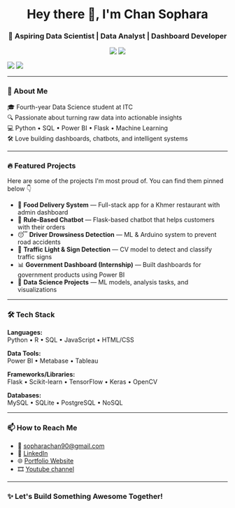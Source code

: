 <h1 align="center">Hey there 👋, I'm Chan Sophara</h1>
<h3 align="center">🚀 Aspiring Data Scientist | Data Analyst | Dashboard Developer</h3>

<p align="center">
  <a href="https://github.com/ChanSophara"><img src="https://img.shields.io/github/followers/ChanSophara?label=Follow&style=social"></a>
  <a href="mailto:sopharachan90@gmail.com"><img src="https://img.shields.io/badge/email-Drop%20a%20hi!-blue?style=flat&logo=gmail"></a>


  <a href="https://www.linkedin.com/in/chan-sophara-99a7692b7/"><img src="https://img.shields.io/badge/LinkedIn-ChanSophara-blue?logo=linkedin&style=flat"></a>
  <a href="https://chansophara.github.io"><img src="https://img.shields.io/badge/Portfolio-View%20My%20Work-orange?style=flat&logo=githubpages"></a>
</p>

---

### 🌟 About Me

🎓 Fourth-year Data Science student at ITC  
🔍 Passionate about turning raw data into actionable insights  
💻 Python • SQL • Power BI • Flask • Machine Learning  
🛠️ Love building dashboards, chatbots, and intelligent systems

---

### 🔥 Featured Projects
Here are some of the projects I'm most proud of. You can find them pinned below 👇

- 🍔 **Food Delivery System** — Full-stack app for a Khmer restaurant with admin dashboard
- 🤖 **Rule-Based Chatbot** — Flask-based chatbot that helps customers with their orders
- 😴 **Driver Drowsiness Detection** — ML & Arduino system to prevent road accidents
- 🚦 **Traffic Light & Sign Detection** — CV model to detect and classify traffic signs
- 📊 **Government Dashboard (Internship)** — Built dashboards for government products using Power BI
- 🧠 **Data Science Projects** — ML models, analysis tasks, and visualizations

---

### 🛠 Tech Stack

**Languages:**  
Python • R • SQL • JavaScript • HTML/CSS

**Data Tools:**  
Power BI • Metabase • Tableau

**Frameworks/Libraries:**  
Flask • Scikit-learn • TensorFlow • Keras • OpenCV

**Databases:**  
MySQL • SQLite • PostgreSQL • NoSQL

---

### 📫 How to Reach Me

- 📧 sopharachan90@gmail.com  
- 🔗 [LinkedIn](https://www.linkedin.com/in/chan-sophara-99a7692b7/)  
- 🌐 [Portfolio Website](https://chansophara.github.io)
- 🎞️ [Youtube channel](https://www.youtube.com/@chansophara8888)

---

### ✨ Let's Build Something Awesome Together!
